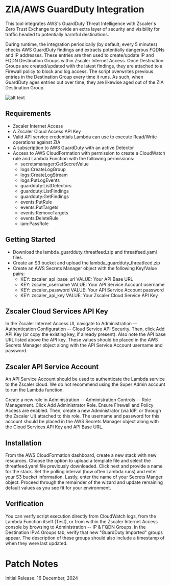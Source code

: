 # ZIA/AWS GuardDuty Integration

This tool integrates AWS's GuardDuty Threat Intelligence with Zscaler's Zero Trust Exchange to provide an extra layer of security and visibility for traffic headed to potentially harmful destinations.

During runtime, the integration periodically (by default, every 5 minutes) checks AWS GuardDuty findings and extracts potentially dangerous FQDNs and IP addresses. These entries are then used to create/update IP and FQDN Destination Groups within Zscaler Internet Access. Once Destination Groups are created/updated with the latest findings, they are attached to a Firewall policy to block and log access. The script overwrites previous entries in the Destination Group every time it runs. As such, when GuardDuty ages entries out over time, they are likewise aged out of the ZIA Destination Group.

![alt text](https://github.com/zscaler/zscaler-script-samples/blob/main/ZIA/AWS-guardduty-to-ZIA/guardduty-to-ZIA.png "AWS GuardDuty to ZIA")

## Requirements
- Zscaler Internet Access
- A Zscaler Cloud Access API Key
- Valid API service credentials Lambda can use to execute Read/Write operations against ZIA
- A subscription to AWS GuardDuty with an active Detector
- Access to AWS CloudFormation with permission to create a CloudWatch rule and Lambda Function with the following permissions:
    - secretsmanager:GetSecretValue
    - logs:CreateLogGroup
    - logs:CreateLogStream
    - logs:PutLogEvents
    - guardduty:ListDetectors
    - guardduty:ListFindings
    - guardduty:GetFindings
    - events:PutRule
    - events:PutTargets
    - events:RemoveTargets
    - events:DeleteRule
    - iam:PassRole

## Getting Started
- Download the lambda_guardduty_threatfeed.zip and threatfeed.yaml files.
- Create an S3 bucket and upload the lambda_guardduty_threatfeed.zip
- Create an AWS Secrets Manager object with the following Key/Value pairs:
    - KEY: zscaler_api_base_url VALUE: Your API Base URL
    - KEY: zscaler_username VALUE: Your API Service Account username
    - KEY: zscaler_password VALUE: Your API Service Account password
    - KEY: zscaler_api_key VALUE: Your Zscaler Cloud Service API Key

## Zscaler Cloud Services API Key
In the Zscaler Internet Access UI, navigate to Administration -- Authentication Configuration -- Cloud Service API Security. Then, click Add API Key (or copy the existing key, if already present). Also note the API base URL listed above the API key. These values should be placed in the AWS Secrets Manager object along with the API Service Account username and password.

## Zscaler API Service Account
An API Service Account should be used to authenticate the Lambda service to the Zscaler cloud. We do not recommend using the Super Admin account to run the Lambda function.

Create a new role in Administration -- Administration Controls -- Role Management. Click Add Administrator Role. Ensure Firewall and Policy Access are enabled. Then, create a new Administrator (via IdP, or through the Zscaler UI) attached to this role. The username and password for this account should be placed in the AWS Secrets Manager object along with the Cloud Services API Key and API Base URL.

## Installation
From the AWS CloudFormation dashboard, create a new stack with new resources. Choose the option to upload a template file and select the threatfeed.yaml file previously downloaded. Click next and provide a name for the stack. Set the polling interval (how often Lambda runs) and enter your S3 bucket information. Lastly, enter the name of your Secrets Manger object. Proceed through the remainder of the wizard and update remaining default values as you see fit for your environment.

## Verification
You can verify script execution directly from CloudWatch logs, from the Lambda Function itself (Test), or from within the Zscaler Internet Access console by browsing to Administration -- IP & FQDN Groups. In the Destination IPv4 Groups tab, verify that new "GuardDuty Imported" groups appear. The description of these groups should also include a timestamp of when they were last updated.

# Patch Notes
Initial Release: 16 December, 2024